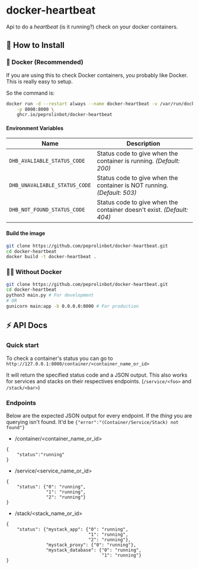 # docker-heartbeat

Api to do a _heartbeat_ (is it running?) check on your docker containers.

## 🔧 How to Install

### 🐳 Docker (Recommended)

If you are using this to check Docker containers, you probably like Docker. This is really easy to setup.

So the command is:
 
```bash
docker run -d --restart always --name docker-heartbeat -v /var/run/docker.sock:/var/run/docker.sock:ro \
    -p 8000:8000 \
    ghcr.io/peprolinbot/docker-heartbeat
```

#### Environment Variables

| Name                         | Description |
|------------------------------|-------------|
| `DHB_AVALIABLE_STATUS_CODE`   | Status code to give when the container is running. _(Default: 200)_
| `DHB_UNAVALIABLE_STATUS_CODE` | Status code to give when the container is NOT running. _(Default: 503)_
| `DHB_NOT_FOUND_STATUS_CODE`  | Status code to give when the container doesn't exist. _(Default: 404)_


#### Build the image

```bash
git clone https://github.com/peprolinbot/docker-heartbeat.git
cd docker-heartbeat
docker build -t docker-heartbeat .
```

### 💪🏻 Without Docker

```bash
git clone https://github.com/peprolinbot/docker-heartbeat.git
cd docker-heartbeat
python3 main.py # For development
# OR
gunicorn main:app -b 0.0.0.0:8000 # For production
```

## ⚡ API Docs

### Quick start

To check a container's status you can go to `http://127.0.0.1:8000/container/<container_name_or_id>`

It will return the specified status code and a JSON output. This also works for services and stacks on their respectives endpoints. (`/service/<foo>` and `/stack/<bar>`)

### Endpoints

Below are the expected JSON output for every endpoint. If the _thing_ you are querying isn't found. It'd be `{"error":"(Container/Service/Stack) not found"}`

- /container/<container_name_or_id>
```
{
    "status":"running"
}
```
- /service/<service_name_or_id>
```
{
    "status": {"0": "running",
               "1": "running",
               "2": "running"}
}
```

- /stack/<stack_name_or_id>
```
{
    "status": {"mystack_app": {"0": "running",
                               "1": "running",
                               "2": "running"},
               "mystack_proxy": {"0": "running"},
               "mystack_database": {"0": "running",
                                    "1": "running"}
}            
```

